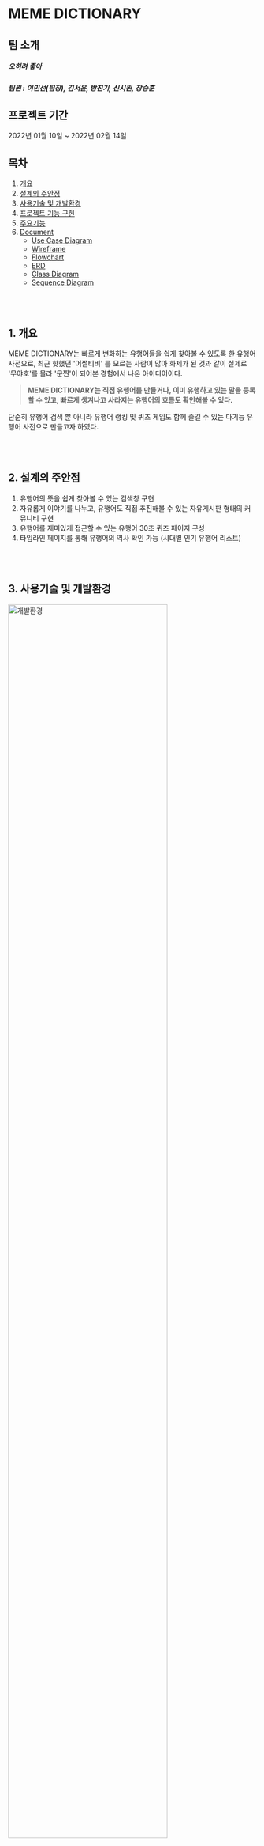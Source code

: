# MEME DICTIONARY

## 팀 소개
##### 오히려 좋아
##### 팀원 : 이민선(팀장), 김서윤, 방진기, 신시원, 장승훈

## 프로젝트 기간
2022년 01월 10일 ~ 2022년 02월 14일

## 목차  
1. [개요](#1-개요)
2. [설계의 주안점](#2-설계의-주안점)
3. [사용기술 및 개발환경](#3-사용기술-및-개발환경)
4. [프로젝트 기능 구현](#4-프로젝트-기능-구현)
5. [주요기능](#5-주요기능)
6. [Document](#6-document)
   - [Use Case Diagram](#use-case-diagram)
   - [Wireframe](#wireframe)
   - [Flowchart](#flowchart)
   - [ERD](#erd)
   - [Class Diagram](#class-diagram)
   - [Sequence Diagram](#sequence-diagram)


<br/><br/>
## 1. 개요
MEME DICTIONARY는 빠르게 변화하는 유행어들을 쉽게 찾아볼 수 있도록 한 유행어 사전으로,
최근 핫했던 '어쩔티비' 를 모르는 사람이 많아 화제가 된 것과 같이
실제로 '무야호'를 몰라 '문찐'이 되어본 경험에서 나온 아이디어이다.


> **MEME DICTIONARY는 직접 유행어를 만들거나, 이미 유행하고 있는 말을 등록할 수 있고,
빠르게 생겨나고 사라지는 유행어의 흐름도 확인해볼 수 있다.**


단순히 유행어 검색 뿐 아니라 유행어 랭킹 및 퀴즈 게임도 함께 즐길 수 있는
다기능 유행어 사전으로 만들고자 하였다.


<br/><br/>
## 2. 설계의 주안점
1. 유행어의 뜻을 쉽게 찾아볼 수 있는 검색창 구현
2. 자유롭게 이야기를 나누고, 유행어도 직접 추진해볼 수 있는 자유게시판 형태의 커뮤니티 구현
3. 유행어를 재미있게 접근할 수 있는 유행어 30초 퀴즈 페이지 구성
4. 타임라인 페이지를 통해 유행어의 역사 확인 가능 (시대별 인기 유행어 리스트)


<br/><br/>
## 3. 사용기술 및 개발환경


<img src="https://user-images.githubusercontent.com/100409006/158173146-fffaf59d-92a3-4bcd-b8bc-f48fb61dda60.png" alt="개발환경" width="80%">

<table>
   <tr>
    <th colspan="3">사용기술 및 개발환경</th>
  </tr>
  
  <tr>
    <td rowspan="2">개발 언어</td>
    <td>FRONT</td>
    <td>html5, js, css3</td>
  </tr>
  <tr>
    <td>BACK</td>
    <td> java, Spring/jsp</td>
  </tr>
  <tr>
    <td>IDE</td>
    <td colspan="2">eclipse, sqldeveloper</td>
  </tr>
  <tr>
    <td>SERVER</td>
    <td colspan="2">Apache Tomcat 8.5</td>
  </tr>
  <tr>
    <td>DB</td>
    <td colspan="2">oracle 11g </td>
  </tr>
  <tr>
    <td>협업</td>
    <td colspan="2">GitHub</td>
  </tr>
</table>



<br/><br/>
## 4. 프로젝트 기능 구현

- 김서윤
  - **유행어 사전**
     - 유행어 사전 검색
     - 유행어 사전 등재 요청 (첨부파일)
     - 유행어 사전 수정/삭제 요청
     
  - **유행어 타임라인**
    - 시대에 따른 유행어 조회순 조회

- 방진기
  - **회원 관리**
    - 로그인
      - 화면 구현
      - 로그인 기능
      - 아이디 찾기
      - 비밀번호 재설정
    - 마이페이지
      - 내가 쓴 글, 댓글, 퀴즈 관리
      - 회원 정보 수정
      - 회원 탈퇴
      - 로그아웃
    - 관리자페이지
      - 회원 관리
      - 유행어 사전 관리
      - 게시판 관리
      - 퀴즈 관리

- 신시원
  - **회원 관리**
    - 로그인
      - 화면 구현
    - 마이페이지
      - 화면 구현
    - 관리자페이지
      - 화면 구현
  - **유행어 추진/자유게시판**
    - 화면 구현

- 이민선
    - **메인 페이지**
      - 화면 구현
    - **유행어 추진/자유게시판**
      - 게시글
        - 게시글 목록 및 상세페이지 조회, 등록(첨부파일), 수정, 삭제
        - 게시글 신고 / 추천
        - 관리자 : 게시글 숨기기 / 보이기
        - 비회원은 조회만 허용하며 관리자는 수정 비허용
      - 댓글
        - 댓글 목록 조회, 등록, 수정, 삭제
        - 로그인 시에만 작성 가능

    - **유행어 랭킹**
        - 유행어 사전 : 조회 수에 따른 랭킹
        - 유행어 추진 / 자유 게시판 : 추천 수에 따른 랭킹
        - 유행어 퀴즈 : 회원별 맞춘 갯수에 따른 랭킹
        - 페이지 별로 메인 랭킹을 달리 함

- 장승훈
  - **유행어 퀴즈**
    - 30초 랜덤 퀴즈 : 랜덤으로 퀴즈 가져오기(이미지, 객관식 문항)
    - 퀴즈 등록 : 퀴즈 유형에 따라 객관식 문항 등록, 다중 이미지 등록
    - 퀴즈 수정 : 퀴즈 유형에 따라 객관식 문항 수정, 다중 이미지 수정
    - 퀴즈 삭제 : 퀴즈 유형에 따라 객관식 문항 삭제, 다중 이미지 삭제
    - 퀴즈 결과 : 퀴즈와 사용자의 입력값을 가져와 출력 해주고 회원의 최고 기록을 저장
    - 퀴즈 신고 : 잘못된 문제를 신고할 수 있다.
<br/><br/>


## 5. 주요기능
#### 1. 메인 페이지
##### 좌측 카테고리 버튼을 통해 다른 페이지로 이동 가능
<img src="https://user-images.githubusercontent.com/100409006/159236398-ac1882fb-3e19-4f7e-bf2e-26a84af30d29.PNG" alt="메인페이지 1" width="70%">
<img src="https://user-images.githubusercontent.com/100409006/159236403-e5543a95-51c6-4c5b-8bea-bb912e9d32e9.PNG" alt="메인페이지 2 토글 목록" width="70%">

<br/><br/>

 
#### 2. 유행어 사전
###### 메인페이지에서 유행어 이름을 검색하면 상세 페이지 출력
- ###### 비회원
<img src="https://user-images.githubusercontent.com/100409006/159244608-8d3ce523-8590-44c2-8a91-e07fc8d53574.PNG" alt="유행어 사전 상세" width="70%">

- ###### 회원 (로그인 상태)
<img src="https://user-images.githubusercontent.com/100409006/159244609-d6537829-5c4c-4a3d-834d-4589ebe72083.PNG" alt="유행어 사전 (검색 시 나오는 상세페이지)_ 로그인상태" width="70%">

###### '의견 내기'를 통해 수정/삭제 요청
<img src="https://user-images.githubusercontent.com/100409006/159244612-45732894-44cc-473a-bb76-60bbde3dd3b8.PNG" alt="유행어 사전 의견 내기" width="70%">

###### 원하는 유행어가 등록되어 있지 않다면 '직접 등록하기' 버튼을 통해 등재 요청
<img src="https://user-images.githubusercontent.com/100409006/159244613-74b3c7d0-5999-473c-bc03-9eeaefc48c0a.PNG" alt="유행어 사전 새로 등록하기" width="70%">

<br/><br/>


#### 3. 유행어 추진/자유게시판

###### 게시글 목록페이지에서 제목을 누르면 상세페이지로 이동, 글쓰기 버튼을 누르면 게시글 작성 가능
<img src="https://user-images.githubusercontent.com/100409006/159236775-6d2a62dd-e765-487c-ba3d-ad1cb227f2cb.PNG" alt="게시글 목록" width="70%">


###### 게시글 등록
<img src="https://user-images.githubusercontent.com/100409006/159236777-41a752f8-7701-47f7-800a-e4bfdeb4068b.PNG" alt="게시글 등록" width="70%">


###### 게시글 상세 페이지, 게시글 수정/삭제 가능, 댓글 등록/수정/삭제 가능
<img src="https://user-images.githubusercontent.com/100409006/159236778-5749f67f-c1fd-4274-a04e-b386bf0bf6a0.PNG" alt="게시글 상세" width="70%">
<img src="https://user-images.githubusercontent.com/100409006/159236780-6f535821-db79-4528-87ce-c165eaa01bff.PNG" alt="게시글 수정" width="70%">
<img src="https://user-images.githubusercontent.com/100409006/159236781-cfa8586d-fadc-4a6b-adcb-5cf2c5531fa6.PNG" alt="게시글 수정 성공" width="70%">

###### 다른 사용자의 마음의 드는 게시글 추천 및 문제 게시글 신고
<img src="https://user-images.githubusercontent.com/100409006/159236787-bc4f5f85-7b6e-4e8e-97fb-7201aa529f36.PNG" alt="게시글 추천 가능" width="70%">

<br/><br/>

 
#### 4. 유행어 퀴즈
###### 카테고리의 '퀴즈 풀기' 탭을 통해 30초 랜덤 퀴즈 풀이
###### 풀이 중 정답과 오답이 표시되며 우측 상단에 30초 카운트다운
<img src="https://user-images.githubusercontent.com/100409006/159247283-a7fce05a-9d01-4404-97c6-3935c52f5447.PNG" alt="퀴즈 풀기" width="70%">

###### 30초가 지나면 결과창에서 내 풀이와 정답을 확인해볼 수 있으며, 오류가 있는 퀴즈는 신고 가능
<img src="https://user-images.githubusercontent.com/100409006/159245808-202a3615-0c4f-45ee-beff-397607e127ce.PNG" alt="퀴즈 결과" width="70%">
<img src="https://user-images.githubusercontent.com/100409006/159245810-313b25cf-35e3-4119-8ea9-951eaf25da55.PNG" alt="퀴즈 신고" width="70%">

###### '퀴즈 만들기' 탭을 통해 직접 퀴즈 등록 가능
<img src="https://user-images.githubusercontent.com/100409006/159245810-313b25cf-35e3-4119-8ea9-951eaf25da55.PNG" alt="유행어 퀴즈 등록" width="70%">



<br/><br/>


#### 5. 유행어 랭킹
###### 각 페이지에 맞는 랭킹을 메인으로 출력, 다른 랭킹 탭 클릭 시 해당 랭킹 확인 가능
<img src="https://user-images.githubusercontent.com/100409006/159244609-d6537829-5c4c-4a3d-834d-4589ebe72083.PNG" alt="유행어 사전 (검색 시 나오는 상세페이지)_ 로그인상태" width="70%">
<img src="https://user-images.githubusercontent.com/100409006/159236775-6d2a62dd-e765-487c-ba3d-ad1cb227f2cb.PNG" alt="게시글 목록" width="70%">
<img src="https://user-images.githubusercontent.com/100409006/159247283-a7fce05a-9d01-4404-97c6-3935c52f5447.PNG" alt="퀴즈 풀기" width="70%">
<br/><br/>


#### 6. 유행어 타임라인
###### 시기별로 가장 유행했던 유행어를 한 눈에 볼 수 있음
<img src="https://user-images.githubusercontent.com/100409006/159238560-ad564521-1882-4f03-a3ce-05439358cd7f.png" alt="타임라인" width="70%">

<br/><br/>


#### 7. 로그인 기능

![7](https://user-images.githubusercontent.com/100409006/157795362-d80aacc5-5761-4586-9601-d23561411811.PNG)
![8](https://user-images.githubusercontent.com/100409006/157795364-5920a6c3-1b2b-4886-9758-49812dd4b6b7.PNG)
![9](https://user-images.githubusercontent.com/100409006/157795365-2b8875fc-0698-49ca-9051-e79e9c85f908.PNG)
![10](https://user-images.githubusercontent.com/100409006/157795367-78d90c6f-2563-426b-818e-8f4373a13cb3.PNG)
![11](https://user-images.githubusercontent.com/100409006/157795356-1a55b211-0e3f-4b92-a6df-c59a5caca335.PNG)
<br/><br/>


#### 8. 마이페이지

![12](https://user-images.githubusercontent.com/100409006/157795772-07409bb7-f4a6-4bfc-84d2-d6e3e48c5d73.PNG)
![13](https://user-images.githubusercontent.com/100409006/157795773-74786415-afb5-43bc-b623-9ab2f834696d.PNG)
![14](https://user-images.githubusercontent.com/100409006/157795765-26382fed-9a4a-4215-a233-97280a2473d6.PNG)
![15](https://user-images.githubusercontent.com/100409006/157795768-a083759b-fb14-4d04-9829-6fb59118ee0f.PNG)
![16](https://user-images.githubusercontent.com/100409006/157795771-7fdacebf-48f2-4c75-9924-128ebd1cfd4c.PNG)

<br/><br/>

#### 9. 관리자페이지


![17](https://user-images.githubusercontent.com/100409006/157795921-e43fb6f3-83d2-464b-85a0-09f80c0ef345.PNG)
![18](https://user-images.githubusercontent.com/100409006/157795922-44f7e575-ed58-48c5-af17-7df2b327c1ce.PNG)
![19](https://user-images.githubusercontent.com/100409006/157795923-6c0e4f61-ccbe-46bd-8e8a-6a3b0a9a5821.PNG)
![20](https://user-images.githubusercontent.com/100409006/157795924-59ed83d8-b617-4a88-9a70-6728f07cdcc5.PNG)
![21](https://user-images.githubusercontent.com/100409006/157795925-c8567d63-6293-46ec-a2ef-94c45b90175f.PNG)
![22](https://user-images.githubusercontent.com/100409006/157795926-00b49ae0-08ed-4aae-820a-09719e90d2ae.PNG)
![23](https://user-images.githubusercontent.com/100409006/157795927-d9306ac3-65d8-4869-a962-866a1035487a.PNG)
![24](https://user-images.githubusercontent.com/100409006/157795928-662fcae6-fb56-4e53-9f41-f3580c9f6c87.PNG)
![25](https://user-images.githubusercontent.com/100409006/157795931-ac43f23a-88b3-40df-8862-0b95cc5406ea.PNG)
![26](https://user-images.githubusercontent.com/100409006/157795918-89c0d96c-20ad-4740-b732-e7016a5db461.PNG)

<br/><br/><br/>


## 6. Document
### Use Case Diagram
<img src="https://user-images.githubusercontent.com/100409006/158661233-24bf03e3-1299-43b3-9392-7e043bc2a829.PNG" alt="회원관리" width="50%"><img src="https://user-images.githubusercontent.com/100409006/158661236-6335097b-b107-4549-9732-d761a095b17f.PNG" alt="유행어사전" width="50%">
<img src="https://user-images.githubusercontent.com/100409006/158661239-478f054e-e649-4249-ba17-5aaaff0ba6b2.PNG" alt="게시판" width="50%"><img src="https://user-images.githubusercontent.com/100409006/158661221-c65dfd0a-1597-42c2-8e68-1cf3c75482a2.PNG" alt="퀴즈" width="50%">
<img src="https://user-images.githubusercontent.com/100409006/158661228-45d8e97f-aa02-4f05-8931-448f6068ef41.PNG" alt="타임라인" width="50%"><img src="https://user-images.githubusercontent.com/100409006/158661230-f852628d-79ce-49bc-83c5-9344be7e4634.PNG" alt="랭킹" width="50%">


<br><br>

### Wireframe
[MEME DICTIONARY - 와이어프레임](https://github.com/mingulee-devel/flutter_kdubus-app/files/8301714/-.-.pdf)

##### 회원
<img src="https://user-images.githubusercontent.com/100409006/158964978-ee145058-5a10-4abb-ba71-df7f6ab6cdc9.PNG" alt="이미지" width="50%"><img src="https://user-images.githubusercontent.com/100409006/158964979-2bd49202-bff6-435f-b7e5-bc81c8498054.PNG" alt="이미지" width="50%">
<img src="https://user-images.githubusercontent.com/100409006/158964980-c9368fb4-58f4-4d76-be85-128ec3ad31b1.PNG" alt="이미지" width="50%"><img src="https://user-images.githubusercontent.com/100409006/158964973-391d2505-1950-45a0-9c5e-303d9aac331f.PNG" alt="이미지" width="50%">
<img src="https://user-images.githubusercontent.com/100409006/158964977-2af9203f-bd88-47a9-ad1a-d083ce1d19ca.PNG" alt="이미지" width="50%">

<img src="https://user-images.githubusercontent.com/100409006/158965275-f4067a30-4dc8-4334-bfb6-dd5e11e56184.PNG" alt="이미지" width="50%"><img src="https://user-images.githubusercontent.com/100409006/158965279-b15a1966-956f-4607-991e-8a03a2c8057f.PNG" alt="이미지" width="50%">
<img src="https://user-images.githubusercontent.com/100409006/158965281-9ba03422-5ade-4e06-9c3d-3b5837352506.PNG" alt="이미지" width="50%"><img src="https://user-images.githubusercontent.com/100409006/158965266-31ca9b79-e652-4e31-a66e-09aeb00d44fe.PNG" alt="이미지" width="50%">
<img src="https://user-images.githubusercontent.com/100409006/158965270-8da91ede-e1ff-4886-9937-933d8729f151.PNG" alt="이미지" width="50%">

<img src="https://user-images.githubusercontent.com/100409006/158965577-3507a6ee-b9e5-4ef5-8f38-67ccd2e51e80.PNG" alt="이미지" width="50%"><img src="https://user-images.githubusercontent.com/100409006/158965580-d255476b-4a18-4275-b6b9-2b8ec8f8343f.PNG" alt="이미지" width="50%">
<img src="https://user-images.githubusercontent.com/100409006/158965582-51676423-b7ad-4f9f-be54-716b0850dfd9.PNG" alt="이미지" width="50%"><img src="https://user-images.githubusercontent.com/100409006/158965584-98ceb542-78c8-44b6-9c74-006ba504f7e8.PNG" alt="이미지" width="50%">
<img src="https://user-images.githubusercontent.com/100409006/158965585-3a13a00c-de39-4708-af8c-84ad99a61f8f.PNG" alt="이미지" width="50%"><img src="https://user-images.githubusercontent.com/100409006/158965587-3b97370d-5288-445e-9132-f3e298ab4672.PNG" alt="이미지" width="50%">
<img src="https://user-images.githubusercontent.com/100409006/158965570-4769736f-4b5f-47b3-9c4b-bfa60d2f4d99.PNG" alt="이미지" width="50%">

##### 사전 & 타임라인
<img src="https://user-images.githubusercontent.com/100409006/158965863-f5e999e7-4d26-4819-a018-6be13124db0b.PNG" alt="이미지" width="50%"><img src="https://user-images.githubusercontent.com/100409006/158965855-8918a849-1cd4-41a1-88b8-66d89a233b80.PNG" alt="이미지" width="50%">
<img src="https://user-images.githubusercontent.com/100409006/158965860-85e0149f-74ca-4fdb-867f-c63bc12c95de.PNG" alt="이미지" width="50%"><img src="https://user-images.githubusercontent.com/100409006/158965861-bd52fb8f-ad2d-42bd-a182-7eee083fcd1e.PNG" alt="이미지" width="50%">

##### 게시판
<img src="https://user-images.githubusercontent.com/100409006/158966013-6a22f256-824d-42c4-b106-4a21f94ec750.PNG" alt="이미지" width="50%"><img src="https://user-images.githubusercontent.com/100409006/158966016-eeb6ad1b-5e9b-4872-a838-41a584a5a006.PNG" alt="이미지" width="50%">
<img src="https://user-images.githubusercontent.com/100409006/158966019-09cd4a02-dd94-40a8-904b-c833768910b8.PNG" alt="이미지" width="50%"><img src="https://user-images.githubusercontent.com/100409006/158966022-76d83026-aaa4-4f59-8bd2-1025272abbbe.PNG" alt="이미지" width="50%">
<img src="https://user-images.githubusercontent.com/100409006/158966023-1025def3-d275-4940-9b9e-d387e43efa1e.PNG" alt="이미지" width="50%"><img src="https://user-images.githubusercontent.com/100409006/158966024-f409ecf6-ec70-4ed4-819e-9846975602a5.PNG" alt="이미지" width="50%">
<img src="https://user-images.githubusercontent.com/100409006/158966011-6ed336ec-8ea2-4af8-8455-c22545ef4ec6.PNG" alt="이미지" width="50%">

##### 퀴즈
<img src="https://user-images.githubusercontent.com/100409006/158966238-72f65a49-55c4-4370-a619-ff46c11d53e1.PNG" alt="이미지" width="50%"><img src="https://user-images.githubusercontent.com/100409006/158966242-e225f260-fb6b-4718-a19c-17655d548402.PNG" alt="이미지" width="50%">
<img src="https://user-images.githubusercontent.com/100409006/158966245-834361af-4174-4743-a0f5-bf89d1069c32.PNG" alt="이미지" width="50%"><img src="https://user-images.githubusercontent.com/100409006/158966247-d1fbb931-972a-4805-8e9f-fead2d56f66b.PNG" alt="이미지" width="50%">
<img src="https://user-images.githubusercontent.com/100409006/158966249-d933e9cf-75b7-4937-94a9-7fd34293e4f5.PNG" alt="이미지" width="50%"><img src="https://user-images.githubusercontent.com/100409006/158966232-c7d201a7-db5a-4b2e-9515-dc9c459df25e.PNG" alt="이미지" width="50%">


<br><br>

### Flowchart

##### 사용자
<img src="https://user-images.githubusercontent.com/100409006/158662408-5f9dad17-fb55-4fba-9ad1-03b364d2aad8.png" alt="사용자" width="70%">


##### 관리자
<img src="https://user-images.githubusercontent.com/100409006/158662402-ce8144e8-a2cb-425a-a4d5-b68da28cbf27.png" alt="관리자" width="70%">

<!--
<img src="https://user-images.githubusercontent.com/100409006/158661773-26b53041-6d9e-4ad1-89b2-f63f76e37519.PNG" alt="사용자 플로우차트" width="50%"><img src="https://user-images.githubusercontent.com/100409006/158661778-d35af87c-5180-4db1-8b3c-179196d6f250.PNG" alt="로그인 유행어사전" width="50%">
<img src="https://user-images.githubusercontent.com/100409006/158661780-0ee58ecf-e085-40b8-a8e2-a69610dda4de.PNG" alt="게시판 랭킹" width="50%"><img src="https://user-images.githubusercontent.com/100409006/158661760-d46b4480-060d-4b5e-af35-d587970c1667.PNG" alt="퀴즈 타임라인" width="50%">
<img src="https://user-images.githubusercontent.com/100409006/158661764-ab5b5b12-dd4d-4e17-ba48-82e4975acc8e.PNG" alt="관리자" width="50%"><img src="https://user-images.githubusercontent.com/100409006/158661768-7f724da8-98a6-44b0-9c87-6b4b29359aff.PNG" alt="회원 사전" width="50%">
<img src="https://user-images.githubusercontent.com/100409006/158661770-91bd41d5-8226-4a4d-92b1-fb227d3710c0.PNG" alt="게시판 퀴즈" width="50%">
-->

<br><br>
### ERD
##### 회원 (논리, 물리)
<img src="https://user-images.githubusercontent.com/100409006/158663932-ace87749-8e02-4de3-b3a8-bff43170e7dc.PNG" alt="회원 논리" width="300px"> <img src="https://user-images.githubusercontent.com/100409006/158663933-98da7e7a-3e21-47c8-bec2-aee20f809ecb.PNG" alt="회원 물리" width="400px">
##### 유행어 사전 (논리, 물리)
<img src="https://user-images.githubusercontent.com/100409006/158663923-540c249e-995d-465a-a654-a97946c6f924.PNG" alt="사전 논리" width="500px"> <img src="https://user-images.githubusercontent.com/100409006/158663926-8748df9f-9159-479a-bd40-67679c9d33b7.PNG" alt="사전 물리" width="500px">
##### 유행어 추진 / 자유게시판 (논리, 물리)
<img src="https://user-images.githubusercontent.com/100409006/158663912-a7207a2c-f574-4747-bce7-78e8e359b18d.PNG" alt="게시판 논리" width="500px"> <img src="https://user-images.githubusercontent.com/100409006/158663921-8f4ed0c8-848c-4a0f-9eb6-797a118348e7.PNG" alt="게시판 물리" width="500px">
##### 유행어 퀴즈 (논리, 물리)
<img src="https://user-images.githubusercontent.com/100409006/158663927-3e78ab51-9d7a-447f-958a-23fdd5179f1a.PNG" alt="퀴즈 논리" width="500px"> <img src="https://user-images.githubusercontent.com/100409006/158663928-d53e3ec3-33f3-4aa6-991e-d47166a8ad85.PNG" alt="퀴즈 물리" width="500px">


<br/><br/>


##### 테이블 기술서
<img src="https://user-images.githubusercontent.com/100409006/158596658-c7f483d7-df2f-4d4e-a4ed-c48a9e5a95e8.PNG" alt="member_tbl" width="50%">

<img src="https://user-images.githubusercontent.com/100409006/158596639-17d73031-103d-4a21-8b35-240d4013cdf9.PNG" alt="meme_tbl" width="50%"><img src="https://user-images.githubusercontent.com/100409006/158596643-4b17c744-b4cf-4e8f-80d6-35e6173e375a.PNG" alt="meme_file, meme_request" width="50%">

<img src="https://user-images.githubusercontent.com/100409006/158596646-a2e639b7-f9fe-4c1d-a10a-14faea75e249.PNG" alt="board_tbl" width="50%"><img src="https://user-images.githubusercontent.com/100409006/158596648-a36547c2-3c37-402e-83fd-1d6a279073c1.PNG" alt="board_file,recommend_tbl" width="50%">
<img src="https://user-images.githubusercontent.com/100409006/158596649-c8df9221-9038-4fa7-bf5e-0994eb77dd1c.PNG" alt="comment_tbl" width="50%">

<img src="https://user-images.githubusercontent.com/100409006/158596652-51397041-1d44-4b31-b703-85764aaf0e55.PNG" alt="quiz_tbl" width="50%"><img src="https://user-images.githubusercontent.com/100409006/158596653-673040e5-bbd0-4d78-897c-02402c6fd323.PNG" alt="quiz_file, quiz_ch" width="50%">
<img src="https://user-images.githubusercontent.com/100409006/158596654-86d7c5c1-82bb-4e84-b812-518ca6b0c2d2.PNG" alt="quiz_best, report_tbl" width="50%">

<br/><br/>

### Class Diagram
<img src="https://user-images.githubusercontent.com/100409006/158534222-528fdb32-1a03-40f1-b39e-35cf61c5dd52.PNG" alt="회원관리" width="50%"><img src="https://user-images.githubusercontent.com/100409006/158534225-cb7f97f1-c642-4a7e-8d69-83fc8e6c5c15.PNG" alt="유행어사전" width="50%">
<img src="https://user-images.githubusercontent.com/100409006/158534229-162b5c91-6a94-4d7c-8d59-5e0c13e07e37.PNG" alt="유행어 추진/자유게시판" width="50%"><img src="https://user-images.githubusercontent.com/100409006/158534231-f3b441ea-8fe9-4637-8f8e-acaff1c4a09e.PNG" alt="유행어퀴즈" width="50%">
<img src="https://user-images.githubusercontent.com/100409006/158534232-cb5037d0-8605-4800-8e00-75a8aa8a666a.PNG" alt="타임라인" width="50%"><img src="https://user-images.githubusercontent.com/100409006/158534235-45efffe5-3154-4f06-8aa5-1b6422adfb8e.PNG" alt="랭킹" width="50%">

<br/><br/>

### Sequence Diagram
##### 회원 관리
<img src="https://user-images.githubusercontent.com/100409006/158545112-22b06b38-9854-4fe7-8141-1b4008b6504b.PNG" alt="회원관리 : 회원가입" width="50%"><img src="https://user-images.githubusercontent.com/100409006/158545114-8d0aaede-353f-4d9e-9978-119044063c02.PNG" alt="회원관리 : 로그인" width="50%">
<img src="https://user-images.githubusercontent.com/100409006/158545116-d7261c14-af66-4285-b2ac-655857de510c.PNG" alt="회원관리 : 아이디 비번 찾기" width="50%">


<img src="https://user-images.githubusercontent.com/100409006/158545118-d96d362f-0bcb-4774-b34b-12dd5dfc4557.PNG" alt="마이페이지 : 내가 쓴 글" width="50%"><img src="https://user-images.githubusercontent.com/100409006/158545121-ae3b9394-e3d4-47cd-b13f-dcc463b0ad1f.PNG" alt="마이페이지 : 내가 쓴 댓글" width="50%">
<img src="https://user-images.githubusercontent.com/100409006/158545125-1bfc86eb-f2aa-4b1d-b7a1-33c4545ccec8.PNG" alt="마이페이지 : 내가 만든 퀴즈" width="50%"><img src="https://user-images.githubusercontent.com/100409006/158545127-9f69f101-3d13-4060-834d-ba280a98e78b.PNG" alt="마이페이지 : 회원 정보 수정" width="50%">
<img src="https://user-images.githubusercontent.com/100409006/158545129-5a3c1247-6e86-45a7-b994-a73574c60ec3.PNG" alt="마이페이지 : 회원 탈퇴" width="50%">


<img src="https://user-images.githubusercontent.com/100409006/158545130-4c121ad9-6180-42a6-9740-20d3f29a64ce.PNG" alt="관리자 : 회원관리" width="50%"><img src="https://user-images.githubusercontent.com/100409006/158545099-2d2c4609-4ad5-48ab-80ce-4f951b51c729.PNG" alt="관리자 : 사전관리" width="50%">
<img src="https://user-images.githubusercontent.com/100409006/158545108-4adc2455-9c84-4ea2-8b77-0e7904a4fb08.PNG" alt="관리자 : 게시글관리" width="50%"><img src="https://user-images.githubusercontent.com/100409006/158545110-a77ebc1e-699f-4470-beb7-0db1a7db2d6e.PNG" alt="관리자 : 퀴즈 관리" width="50%">

<br/><br/>

##### 유행어 사전
<img src="https://user-images.githubusercontent.com/100409006/158546871-4ae58c1a-ce6a-4ae0-83ce-846fb51b0a9a.PNG" alt="이미지" width="50%"><img src="https://user-images.githubusercontent.com/100409006/158546864-1272e921-51de-42cd-b61b-271499b4446f.PNG" alt="이미지" width="50%"><img src="https://user-images.githubusercontent.com/100409006/158546869-8bcefb84-deb1-45dd-ae3a-fd091b05d59d.PNG" alt="이미지" width="50%">

<br/><br/>

##### 유행어 추진/자유 게시판
<img src="https://user-images.githubusercontent.com/100409006/158549565-2554e19d-9d98-44cf-ab1f-47df284f1b62.PNG" alt="게시글리스트" width="50%"><img src="https://user-images.githubusercontent.com/100409006/158549571-b02e0760-646f-4e37-af8f-ac49e640b6c5.PNG" alt="상세페이지" width="50%">
<img src="https://user-images.githubusercontent.com/100409006/158549566-44efe89e-6573-4c99-95f6-974590b1770f.PNG" alt="게시글 등록" width="50%"><img src="https://user-images.githubusercontent.com/100409006/158549573-d4b8f219-47fa-4016-adec-5dd3a237118a.PNG" alt="게시글 수정" width="50%">
<img src="https://user-images.githubusercontent.com/100409006/159484562-f6cdc926-b01a-456e-aa85-9903de7b09ff.png" alt="게시글 삭제" width="50%">


<img src="https://user-images.githubusercontent.com/100409006/158549577-89d951c3-d4ae-4a9e-9c6f-bf0e2c8dcbd3.PNG" alt=" 게시글 추천" width="50%"><img src="https://user-images.githubusercontent.com/100409006/158549536-b6a38e9e-0b9c-4461-a95d-ce27abe102a1.PNG" alt="게시글 신고" width="50%">
<img src="https://user-images.githubusercontent.com/100409006/158549542-906cac81-f7c3-458a-acef-3d7aa16f3dee.PNG" alt="게시글 숨기기" width="50%"><img src="https://user-images.githubusercontent.com/100409006/158549546-fbca65d8-839b-4738-badd-ed674bafef45.PNG" alt="게시글 보이기" width="50%">


<img src="https://user-images.githubusercontent.com/100409006/158549552-55fa39cd-2ec8-4f58-a7bb-43ea221e6c1c.PNG" alt="댓글 리스트" width="50%"><img src="https://user-images.githubusercontent.com/100409006/158549556-9aaa5418-fabc-465b-99e1-149498f15bd0.PNG" alt="댓글 등록" width="50%">
<img src="https://user-images.githubusercontent.com/100409006/158549561-c95db1a7-d049-4143-ad94-df9ca4bc4ce1.PNG" alt="댓글 수정" width="50%"><img src="https://user-images.githubusercontent.com/100409006/158549563-5398d9df-27d8-48e9-a168-fe451a7ff0b0.PNG" alt="댓글 삭제" width="50%">

<br/><br/>

##### 유행어 퀴즈
<img src="https://user-images.githubusercontent.com/100409006/158550226-33ad7fa1-76f0-4c04-8f70-3f39e2912eb8.PNG" alt="퀴즈 등록" width="50%"><img src="https://user-images.githubusercontent.com/100409006/158550229-9e0499b0-069b-4c66-b09d-4745e761814c.PNG" alt="퀴즈 수정" width="50%">
<img src="https://user-images.githubusercontent.com/100409006/158550236-80850c3b-98ab-43b9-bb34-ba959ee154fc.PNG" alt="퀴즈 삭제" width="50%"><img src="https://user-images.githubusercontent.com/100409006/158550240-1e3a803a-3027-4dbe-8d5d-21ae4ae24210.PNG" alt="랜덤 퀴즈" width="50%">
<img src="https://user-images.githubusercontent.com/100409006/158550245-0d358900-c3b2-4b7b-80be-54c494043fa1.PNG" alt="퀴즈결과" width="50%"><img src="https://user-images.githubusercontent.com/100409006/158550222-12afdf05-0f4d-474a-a42f-090fd868400c.PNG" alt="퀴즈신고" width="50%">

<br/><br/>

##### 유행어 타임라인
<img src="https://user-images.githubusercontent.com/100409006/158550596-1af24c79-19ee-4d76-a20d-5d03f66e20b5.PNG" alt="타임라인" width="50%">

<br/><br/>

##### 랭킹
<img src="https://user-images.githubusercontent.com/100409006/158550612-e2658bcb-ac6a-49f9-a8fa-9fcb2272c9c6.PNG" alt="랭킹" width="50%">
